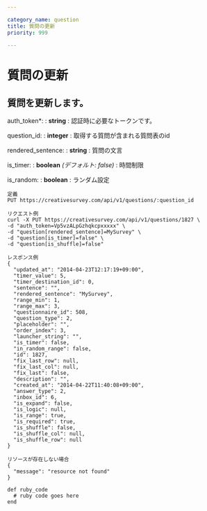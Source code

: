 ```yaml
---

category_name: question
title: 質問の更新
priority: 999

---
```


# 質問の更新

## 質問を更新します。

auth_token*:
: __string__
: 認証時に必要なトークンです。

question_id:
: __integer__
: 取得する質問が含まれる質問表のid

rendered_sentence:
: __string__
: 質問の文言

is_timer:
: __boolean__ _(デフォルト: false)_
: 時間制限

is_random:
: __boolean__ 
: ランダム設定

~~~
定義
PUT https://creativesurvey.com/api/v1/questions/:question_id

リクエスト例
curl -X PUT https://creativesurvey.com/api/v1/questions/1827 \
-d "auth_token=Vp5vzALpGzhqkcpxxxxx" \
-d "question[rendered_sentence]=MySurvey" \
-d "question[is_timer]=false" \
-d "question[is_shuffle]=false"

レスポンス例
{
  "updated_at": "2014-04-23T12:17:19+09:00",
  "timer_value": 5,
  "timer_destination_id": 0,
  "sentence": "",
  "rendered_sentence": "MySurvey",
  "range_min": 1,
  "range_max": 3,
  "questionnaire_id": 508,
  "question_type": 2,
  "placeholder": "",
  "order_index": 3,
  "launcher_string": "",
  "is_timer": false,
  "in_random_range": false,
  "id": 1827,
  "fix_last_row": null,
  "fix_last_col": null,
  "fix_last": false,
  "description": "",
  "created_at": "2014-04-22T11:40:08+09:00",
  "answer_type": 2,
  "inbox_id": 6,
  "is_expand": false,
  "is_logic": null,
  "is_range": true,
  "is_required": true,
  "is_shuffle": false,
  "is_shuffle_col": null,
  "is_shuffle_row": null
}

リソースが存在しない場合
{
  "message": "resource not found"
}

~~~

~~~
def ruby_code
  # ruby code goes here
end
~~~


